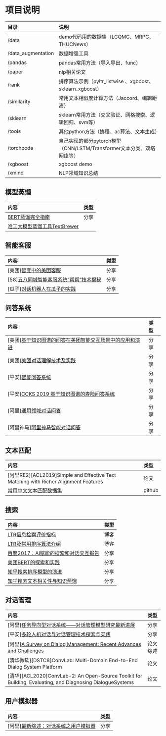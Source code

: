 # 项目说明
|目录|说明|
|:--|:--|
|/data| demo代码用的数据集（LCQMC、MRPC、THUCNews）|
|/data_augmentation| 数据增强工具|
|/pandas | pandas常用方法（导入导出、func）|
|/paper | nlp相关论文|
|/rank | 排序算法示例（pyltr_listwise 、xgboost、 sklearn_xgboost）|
|/similarity | 常用文本相似度计算方法（Jaccord、编辑距离）|
|/sklearn | sklearn常用方法（交叉验证、网格搜索、逻辑回归、svm等）|
|/tools | 其他python方法（协程、ac算法、文本生成）|
|/torchcode | 自己实现的部分pytorch模型（CNN/LSTM/Transformer文本分类、双塔网络等）|
|/xgboost | xgboost demo|
|/xmind | NLP领域知识总结|

## 模型蒸馏
|内容|类型|
|:--|:--|
|[BERT蒸馏完全指南](https://mp.weixin.qq.com/s/z16a9wROQfsCyapH0iP7lw)|分享|
|[哈工大模型蒸馏工具TextBrewer](https://github.com/airaria/TextBrewer)||


## 智能客服
|内容|类型|
|:--|:--|
|[美团][智变中的美团客服](https://mp.weixin.qq.com/s?__biz=MzU1NTMyOTI4Mw==&mid=2247486498&idx=1&sn=7c6848758799af55e1f38ad9d9329f90&chksm=fbd4be4ecca33758bb750a2430e52ad3dca4bceb5c209a310c2062080e87d89b5365da01115d&scene=21#wechat_redirect)|分享|
|[58][五八同城智能客服系统“帮帮”技术揭秘](https://mp.weixin.qq.com/s?__biz=MzU1NTMyOTI4Mw==&mid=2247485955&idx=1&sn=b35805cfc98f50f3c9b7dc629a90c2ed&chksm=fbd4b86fcca33179135bfaff87e7a714ab3ad6528866f596ff364b16e110f8a96dba1ce28611&scene=21#wechat_redirect)|分享|
|[瓜子][对话机器人在瓜子的实践](https://mp.weixin.qq.com/s?__biz=MzU1NTMyOTI4Mw==&mid=2247486014&idx=1&sn=2b00fa582fda2b7e2289f0802b297724&chksm=fbd4b852cca33144937ef688129b10b114b312cd776b8d45a321a383b9e0e4a8d46b7f2f0be3&scene=21#wechat_redirect)|分享|


## 问答系统
|内容|类型|
|:--|:--|
|[美团][基于知识图谱的问答在美团智能交互场景中的应用和演进](https://mp.weixin.qq.com/s?src=11&timestamp=1593329240&ver=2427&signature=AXbdbcVQUXxURIYHe6DHOMTNsKGkzqRxV0xruCO-YCHRsXKnAwcufDE7*WyecOwMGDBZKEj*eKGHKCqcGfWpUrj4Ktq2mnyky9ioa8lgM701dmRndHYDaB-u2BBbnOqF&new=1)|分享|
|[美团][美团对话理解技术及实践](https://mp.weixin.qq.com/s?__biz=MzU1NTMyOTI4Mw==&mid=2247490791&idx=1&sn=a29c66fab4bb2d9aa6d8ec3cb14925e6&chksm=fbd4ae8bcca3279dc3e7c01140a1d18f4d32bd2a5ff0f2b0a60b83fcd7969e61c03f3aeba8f1&scene=21#wechat_redirect)|分享|
|[平安][智能问答系统](https://mp.weixin.qq.com/s/HfOt68391IYDo1getWqx_Q)|分享|
|[平安][CCKS 2019 基于知识图谱的寿险问答系统](https://mp.weixin.qq.com/s/-6NEBQk5CY-B_KSXh4007w)|分享|
|[阿里][通用领域对话问答](https://mp.weixin.qq.com/s?__biz=MzU1NTMyOTI4Mw==&mid=2247490733&idx=2&sn=7f2fe71b0805a6621e1033b4f37b4a7e&chksm=fbd4aec1cca327d7eeb439f565a3c145704ae83188d1119310700e327ca9dde7b444f060e68c&scene=21#wechat_redirect)|分享|
|[阿里神马][阿里神马智能对话问答](https://mp.weixin.qq.com/s?__biz=MzU1NTMyOTI4Mw==&mid=2247486063&idx=1&sn=4a09a95d71cf41d28a7ae458099128ba&chksm=fbd4b803cca33115e8c554529bddf29748a5796ee06f0782ff079216b8770bc0edff64b7659d&scene=21#wechat_redirect)|分享|


## 文本匹配
|内容|类型|
|:--|:--|
|[阿里RE2][ACL2019]Simple and Effective Text Matching with Richer Alignment Features|论文|
|[常用中文文本匹配数据集](https://github.com/IceFlameWorm/NLP_Datasets)|github|

## 搜索
|内容|类型|
|:--|:--|
|[LTR信息检索评价指标](https://www.cnblogs.com/memento/p/8673309.html)|博客|
|[LTR及常用排序算法介绍](https://www.cnblogs.com/bentuwuying/p/6681943.html)|博客|
|[百度2017：AI赋能的搜索和对话交互报告](https://www.mayi888.com/archives/21065)| 分享|
|[美团BERT的探索和实践](https://mp.weixin.qq.com/s?__biz=MjM5NjQ5MTI5OA==&mid=2651750945&idx=1&sn=713f16c46065db1f831a495ffb1d9a78&chksm=bd125b6c8a65d27adb13bb234f027d619950a979259ae1c035427c4c025c95e26d7485194232&scene=21#wechat_redirect)|分享|
|[知乎搜索排序模型的演进](https://mp.weixin.qq.com/s/DZZ_BCiNw0EZg7V0KvhXVw)|分享|
|[知乎搜索文本相关性与知识蒸馏](https://mp.weixin.qq.com/s?__biz=MzU1NTMyOTI4Mw==&mid=2247520759&idx=1&sn=4aaab934ad388ce03d3af0a3e812ce9e&chksm=fbd7239bcca0aa8d37d22880608f7704c51104f79b5bee016a7b4692dc3340e983dae0c0fa31&scene=178&cur_album_id=1695976318087069696#rd)|分享|


## 对话管理
|内容|类型|
|:--|:--|
|[阿里][任务导向型对话系统——对话管理模型研究最新进展](https://mp.weixin.qq.com/s/6wSz8wAi0vrHebZ0EJ2sZA)|分享|
|[平安][多轮人机对话与对话管理技术探索与实践](https://mp.weixin.qq.com/s/k-Uatc59J1MxZY8ZaUwS8w)|分享|
|[阿里][A Survey on Dialog Management: Recent Advances and Challenges](https://arxiv.org/abs/2005.02233)|论文综述|
|[清华微软][DSTC8]ConvLab: Multi-Domain End-to-End Dialog System Platform|论文|
|[清华][ACL2020]ConvLab-2: An Open-Source Toolkit for Building, Evaluating, and Diagnosing DialogueSystems|论文|


## 用户模拟器
|内容|类型|
|:--|:--|
|[阿里][最新综述：对话系统之用户模拟器](https://mp.weixin.qq.com/s?__biz=MzIwMTc4ODE0Mw==&mid=2247498768&idx=1&sn=fcfe600c5424d0574bb2388bb84f6201&chksm=96ea2390a19daa86945c6770eae0d901461012a2d3f0db0e9d588b2890a4dc56cf0f44484065&mpshare=1&scene=1&srcid=0206gsC9ONuK5wfza0Z1rRfk&sharer_sharetime=1580976682457&sharer_shareid=3c60d18bde553f3f8fdf6e933f6028d7&key=4989626a1578bf3bdb079bf70a1d5fe3dc78c9915c6fc5c79ea8d20c18a508baefcf3e3d7582c7b8cde17ac64e765d5269ce37a54f6e5d7ba1e327ff724e014b8514061ec9f990993df546da5afb6ad5&ascene=1&uin=OTI2MTc0ODYx&devicetype=Windows+10&version=6208006f&lang=zh_CN&exportkey=A4shY8TqQ%2Bou4x7cbwGdi4E%3D&pass_ticket=DbDI8FFg9bdoHQgpgNSm7vt73tTvN4GRkcRYgdzPhBl5O1Jfq7e2h3Shb1DsfV%2B9)|分享|

